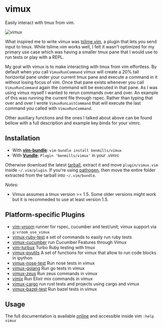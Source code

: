 # vimux

Easily interact with tmux from vim.

![vimux](https://www.braintreepayments.com/assets/images/blog/vimux3.png)

What inspired me to write vimux was [tslime.vim](https://github.com/kikijump/tslime.vim), a plugin that lets you send input to tmux. While tslime.vim works well, I felt it wasn't optimized for my primary use case which was having a smaller tmux pane that I would use to run tests or play with a REPL.

My goal with vimux is to make interacting with tmux from vim effortless. By default when you call `VimuxRunCommand` vimux will create a 20% tall horizontal pane under your current tmux pane and execute a command in it without losing focus of vim. Once that pane exists whenever you call `VimuxRunCommand` again the command will be executed in that pane. As I was using vimux myself I wanted to rerun commands over and over. An example of this was running the current file through rspec. Rather than typing that over and over I wrote `VimuxRunLastCommand` that will execute the last command you called with `VimuxRunCommand`.

Other auxiliary functions and the ones I talked about above can be found bellow with a full description and example key binds for your vimrc.

## Installation

* With **[vim-bundle](https://github.com/benmills/vim-bundle)**: `vim-bundle install benmills/vimux`
* With **[Vundle](https://github.com/gmarik/Vundle.vim)**: `Plugin 'benmills/vimux'` in your .vimrc

Otherwise download the latest [tarball](https://github.com/benmills/vimux/tarball/master), extract it and move `plugin/vimux.vim` inside `~/.vim/plugin`. If you're using [pathogen](https://github.com/tpope/vim-pathogen), then move the entire folder extracted from the tarball into `~/.vim/bundle`.

_Notes:_ 

* Vimux assumes a tmux version >= 1.5. Some older versions might work but it is recommeded to use at least version 1.5.

## Platform-specific Plugins

* [vim-vroom](https://github.com/skalnik/vim-vroom) runner for rspec, cucumber and test/unit; vimux support via `g:vroom_use_vimux`
* [vimux-ruby-test](https://github.com/pgr0ss/vimux-ruby-test) a set of commands to easily run ruby tests
* [vimux-cucumber](https://github.com/cloud8421/vimux-cucumber) run Cucumber Features through Vimux
* [vim-turbux](https://github.com/jgdavey/vim-turbux) Turbo Ruby testing with tmux
* [vimux-pyutils](https://github.com/julienr/vimux-pyutils) A set of functions for vimux that allow to run code blocks in ipython
* [vimux-nose-test](https://github.com/pitluga/vimux-nose-test) Run nose tests in vimux
* [vimux-golang](https://github.com/benmills/vimux-golang) Run go tests in vimux
* [vimux-zeus](https://github.com/jingweno/vimux-zeus) Run zeus commands in vimux
* [vimix](https://github.com/spiegela/vimix) Run Elixir mix commands in vimux
* [vimux-cargo](https://github.com/jtdowney/vimux-cargo) run rust tests and projects using cargo and vimux
* [vimux-bazel-test](https://github.com/pgr0ss/vimux-bazel-test) Run bazel tests in vimux

## Usage

The full documentation is available [online](https://raw.github.com/benmills/vimux/master/doc/vimux.txt) and accessible inside vim `:help vimux`
